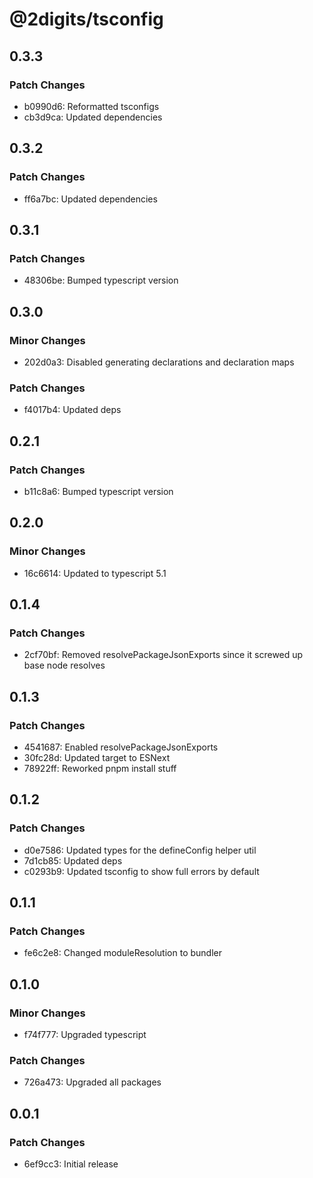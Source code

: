# @2digits/tsconfig

## 0.3.3

### Patch Changes

- b0990d6: Reformatted tsconfigs
- cb3d9ca: Updated dependencies

## 0.3.2

### Patch Changes

- ff6a7bc: Updated dependencies

## 0.3.1

### Patch Changes

- 48306be: Bumped typescript version

## 0.3.0

### Minor Changes

- 202d0a3: Disabled generating declarations and declaration maps

### Patch Changes

- f4017b4: Updated deps

## 0.2.1

### Patch Changes

- b11c8a6: Bumped typescript version

## 0.2.0

### Minor Changes

- 16c6614: Updated to typescript 5.1

## 0.1.4

### Patch Changes

- 2cf70bf: Removed resolvePackageJsonExports since it screwed up base node resolves

## 0.1.3

### Patch Changes

- 4541687: Enabled resolvePackageJsonExports
- 30fc28d: Updated target to ESNext
- 78922ff: Reworked pnpm install stuff

## 0.1.2

### Patch Changes

- d0e7586: Updated types for the defineConfig helper util
- 7d1cb85: Updated deps
- c0293b9: Updated tsconfig to show full errors by default

## 0.1.1

### Patch Changes

- fe6c2e8: Changed moduleResolution to bundler

## 0.1.0

### Minor Changes

- f74f777: Upgraded typescript

### Patch Changes

- 726a473: Upgraded all packages

## 0.0.1

### Patch Changes

- 6ef9cc3: Initial release
